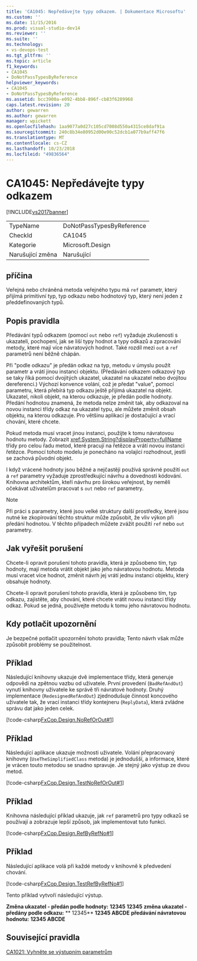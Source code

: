 ```yaml
---
title: 'CA1045: Nepředávejte typy odkazem. | Dokumentace Microsoftu'
ms.custom: ''
ms.date: 11/15/2016
ms.prod: visual-studio-dev14
ms.reviewer: ''
ms.suite: ''
ms.technology:
- vs-devops-test
ms.tgt_pltfrm: ''
ms.topic: article
f1_keywords:
- CA1045
- DoNotPassTypesByReference
helpviewer_keywords:
- CA1045
- DoNotPassTypesByReference
ms.assetid: bcc3900a-e092-4bb8-896f-cb83f6289968
caps.latest.revision: 20
author: gewarren
ms.author: gewarren
manager: wpickett
ms.openlocfilehash: 1aa9077a0d27c105cd7008d550a4315ce8daf91a
ms.sourcegitcommit: 240c8b34e80952d00e90c52dcb1a077b9aff47f6
ms.translationtype: MT
ms.contentlocale: cs-CZ
ms.lasthandoff: 10/23/2018
ms.locfileid: "49836564"
---
```

# <a name="ca1045-do-not-pass-types-by-reference"></a>CA1045: Nepředávejte typy odkazem
[!INCLUDE[vs2017banner](../includes/vs2017banner.md)]

|||
|-|-|
|TypeName|DoNotPassTypesByReference|
|CheckId|CA1045|
|Kategorie|Microsoft.Design|
|Narušující změna|Narušující|

## <a name="cause"></a>příčina
 Veřejná nebo chráněná metoda veřejného typu má `ref` parametr, který přijímá primitivní typ, typ odkazu nebo hodnotový typ, který není jeden z předdefinovaných typů.

## <a name="rule-description"></a>Popis pravidla
 Předávání typů odkazem (pomocí `out` nebo `ref`) vyžaduje zkušenosti s ukazateli, pochopení, jak se liší typy hodnot a typy odkazů a zpracování metody, které mají více návratových hodnot. Také rozdíl mezi `out` a `ref` parametrů není běžně chápán.

 Při "podle odkazu" je předán odkaz na typ, metodu v úmyslu použít parametr a vrátí jinou instanci objektu. (Předávání odkazem odkazový typ se taky říká pomocí dvojitých ukazatel, ukazatel na ukazatel nebo dvojitou dereferenci.) Výchozí konvence volání, což je předat "value", pomocí parametru, která přebírá typ odkazu ještě přijímá ukazatel na objekt. Ukazatel, nikoli objekt, na kterou odkazuje, je předán podle hodnoty. Předání hodnotou znamená, že metoda nelze změnit tak, aby odkazoval na novou instanci třídy odkaz na ukazatel typu, ale můžete změnit obsah objektu, na kterou odkazuje. Pro většinu aplikací je dostačující a vrací chování, které chcete.

 Pokud metoda musí vracet jinou instanci, použijte k tomu návratovou hodnotu metody. Zobrazit <xref:System.String?displayProperty=fullName> třídy pro celou řadu metod, které pracují na řetězce a vrátí novou instanci řetězce. Pomocí tohoto modelu je ponecháno na volající rozhodnout, jestli se zachová původní objekt.

 I když vrácené hodnoty jsou běžné a nejčastěji používá správné použití `out` a `ref` parametry vyžaduje zprostředkující návrhu a dovednosti kódování. Knihovna architektům, kteří návrhu pro širokou veřejnost, by neměli očekávat uživatelům pracovat s `out` nebo `ref` parametry.

> [!NOTE]
>  Při práci s parametry, které jsou velké struktury další prostředky, které jsou nutné ke zkopírování těchto struktur může způsobit, že vliv výkon při předání hodnotou. V těchto případech můžete zvážit použití `ref` nebo `out` parametry.

## <a name="how-to-fix-violations"></a>Jak vyřešit porušení
 Chcete-li opravit porušení tohoto pravidla, která je způsobeno tím, typ hodnoty, mají metoda vrátit objekt jako jeho návratovou hodnotu. Metoda musí vracet více hodnot, změnit návrh jej vrátí jednu instanci objektu, který obsahuje hodnoty.

 Chcete-li opravit porušení tohoto pravidla, která je způsobeno tím, typ odkazu, zajistěte, aby chování, které chcete vrátit novou instanci třídy odkaz. Pokud se jedná, používejte metodu k tomu jeho návratovou hodnotu.

## <a name="when-to-suppress-warnings"></a>Kdy potlačit upozornění
 Je bezpečné potlačit upozornění tohoto pravidla; Tento návrh však může způsobit problémy se použitelnost.

## <a name="example"></a>Příklad
 Následující knihovny ukazuje dvě implementace třídy, která generuje odpovědi na zpětnou vazbu od uživatele. První provedení (`BadRefAndOut`) vynutí knihovny uživatele ke správě tři návratové hodnoty. Druhý implementace (`RedesignedRefAndOut`) zjednodušuje činnost koncového uživatele tak, že vrací instanci třídy kontejneru (`ReplyData`), která zvládne správu dat jako jeden celek.

 [!code-csharp[FxCop.Design.NoRefOrOut#1](../snippets/csharp/VS_Snippets_CodeAnalysis/FxCop.Design.NoRefOrOut/cs/FxCop.Design.NoRefOrOut.cs#1)]

## <a name="example"></a>Příklad
 Následující aplikace ukazuje možnosti uživatele. Volání přepracovaný knihovny (`UseTheSimplifiedClass` metoda) je jednodušší, a informace, které je vrácen touto metodou se snadno spravuje. Je stejný jako výstup ze dvou metod.

 [!code-csharp[FxCop.Design.TestNoRefOrOut#1](../snippets/csharp/VS_Snippets_CodeAnalysis/FxCop.Design.TestNoRefOrOut/cs/FxCop.Design.TestNoRefOrOut.cs#1)]

## <a name="example"></a>Příklad
 Knihovna následující příklad ukazuje, jak `ref` parametrů pro typy odkazů se používají a zobrazuje lepší způsob, jak implementovat tuto funkci.

 [!code-csharp[FxCop.Design.RefByRefNo#1](../snippets/csharp/VS_Snippets_CodeAnalysis/FxCop.Design.RefByRefNo/cs/FxCop.Design.RefByRefNo.cs#1)]

## <a name="example"></a>Příklad
 Následující aplikace volá při každé metody v knihovně k předvedení chování.

 [!code-csharp[FxCop.Design.TestRefByRefNo#1](../snippets/csharp/VS_Snippets_CodeAnalysis/FxCop.Design.TestRefByRefNo/cs/FxCop.Design.TestRefByRefNo.cs#1)]

 Tento příklad vytvoří následující výstup.

 **Změna ukazatel - předán podle hodnoty:**
**12345**
**12345**
**změna ukazatel - předány podle odkazu:** 
 ** 12345**
**12345 ABCDE**
**předávání návratovou hodnotu:**
**12345 ABCDE**
## <a name="related-rules"></a>Související pravidla
 [CA1021: Vyhněte se výstupním parametrům](../code-quality/ca1021-avoid-out-parameters.md)



